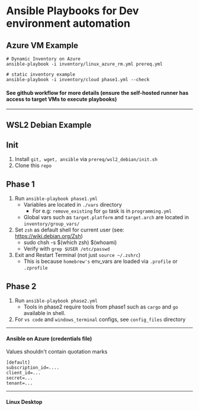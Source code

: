 # Ansible Playbooks for Dev environment automation

## Azure VM Example

```
# Dynamic Inventory on Azure
ansible-playbook -i inventory/linux_azure_rm.yml prereq.yml

# static inventory example
ansible-playbook -i inventory/cloud phase1.yml --check
```
#### See github workflow for more details (ensure the self-hosted runner has access to target VMs to execute playbooks)

---
## WSL2 Debian Example

## Init 
1. Install `git, wget, ansible` via `prereq/wsl2_debian/init.sh`
2. Clone this `repo`

## Phase 1
1. Run `ansible-playbook phase1.yml`
    * Variables are located in `./vars` directory
        * For e.g: `remove_existing` for `go` task is in `programming.yml`
    * Global vars such as `target.platform` and `target.arch` are located in `inventory/group_vars/`
2. Set `zsh` as default shell for current user (see: https://wiki.debian.org/Zsh)    
    * sudo chsh -s $(which zsh) $(whoami)     
    * Verify with `grep $USER /etc/passwd`       
3. Exit and Restart Terminal (not just `source ~/.zshrc`)
    * This is because `homebrew's` env_vars are loaded via `.profile` or `.zprofile` 

## Phase 2
1. Run `ansible-playbook phase2.yml` 
    * Tools in phase2 require tools from phase1 such as `cargo` and `go` available in shell.
2. For `vs code` and `windows_terminal` configs, see `config_files` directory

---


#### Ansible on Azure (credentials file)

Values shouldn't contain quotation marks

```
[default]
subscription_id=....
client_id=...
secret=...
tenant=...
```

----

#### Linux Desktop 
